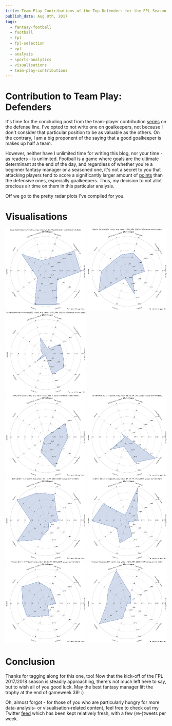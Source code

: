 ```yaml
---
title: Team-Play Contributions of the Top Defenders for the FPL Season 2016/2017
publish_date: Aug 8th, 2017
tags:
  - fantasy-football
  - football
  - fpl
  - fpl-selection
  - epl
  - analysis
  - sports-analytics
  - visualisations
  - team-play-contributions
---
```


# Contribution to Team Play: Defenders

It's time for the concluding post from the team-player contribution [series][team_play_contributions_series] on the defense line. I've opted to not write one on goalkeepers, not because I don't consider that particular position to be as valuable as the others. On the contrary, I am a big proponent of the saying that a good goalkeeper is makes up half a team.

However, neither have I unlimited time for writing this blog, nor your time - as readers - is unlimited. Football is a game where goals are the ultimate determinant at the end of the day, and regardless of whether you're a beginner fantasy manager or a seasoned one, it's not a secret to you that attacking players tend to score a significantly larger amount of [points][fepl_tp_contribution] than the defensive ones, especially goalkeepers. Thus, my decision to not allot precious air time on them in this particular analysis.

Off we go to the pretty radar plots I've compiled for you.

# Visualisations

<a href="/uploads/fepl_play_contributions/Cesar_Azpilicueta.png" target="_blank"><img src="/uploads/fepl_play_contributions/Cesar_Azpilicueta_250x256.png" alt=""></a>
<a href="/uploads/fepl_play_contributions/Charlie_Daniels.png" target="_blank"><img src="/uploads/fepl_play_contributions/Charlie_Daniels_250x256.png" alt=""></a>
<a href="/uploads/fepl_play_contributions/David_Luiz_Moreira_Marinho.png" target="_blank"><img src="/uploads/fepl_play_contributions/David_Luiz_Moreira_Marinho_252x256.png" alt=""></a>
<a href="/uploads/fepl_play_contributions/Gary_Cahill.png" target="_blank"><img src="/uploads/fepl_play_contributions/Gary_Cahill_250x256.png" alt=""></a>
<a href="/uploads/fepl_play_contributions/Gareth_McAuley.png" target="_blank"><img src="/uploads/fepl_play_contributions/Gareth_McAuley_250x256.png" alt=""></a>
<a href="/uploads/fepl_play_contributions/Kyle_Walker.png" target="_blank"><img src="/uploads/fepl_play_contributions/Kyle_Walker_250x256.png" alt=""></a>
<a href="/uploads/fepl_play_contributions/Leighton_Baines.png" target="_blank"><img src="/uploads/fepl_play_contributions/Leighton_Baines_250x256.png" alt=""></a>
<a href="/uploads/fepl_play_contributions/Marcos_Alonso.png" target="_blank"><img src="/uploads/fepl_play_contributions/Marcos_Alonso_250x256.png" alt=""></a>
<a href="/uploads/fepl_play_contributions/Seamus_Coleman.png" target="_blank"><img src="/uploads/fepl_play_contributions/Seamus_Coleman_250x256.png" alt=""></a>

# Conclusion

Thanks for tagging along for this one, too! Now that the kick-off of the FPL 2017/2018 season is steadily approaching, there's not much left here to say, but to wish all of you good luck. May the best fantasy manager lift the trophy at the end of gameweek 38! :)

Oh, almost forgot - for those of you who are particularly hungry for more data-analysis- or visualisation-related content, feel free to check out my Twitter [feed][twitter] which has been kept relatively fresh, with a few (re-)tweets per week.

[team_play_contributions_series]: /tagged/team-play-contributions
[fepl_tp_contribution]: /fantasy_football_total_points_contributions_for_season_2016_2017.html
[twitter]: https://twitter.com/hristogeo
